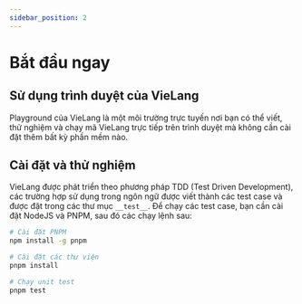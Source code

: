 ```yaml
---
sidebar_position: 2
---
```


# Bắt đầu ngay

## Sử dụng trình duyệt của VieLang
Playground của VieLang là một môi trường trực tuyến nơi bạn có thể viết, thử nghiệm và chạy mã VieLang trực tiếp trên trình duyệt mà không cần cài đặt thêm bất kỳ phần mềm nào.


## Cài đặt và thử nghiệm
VieLang được phát triển theo phương pháp TDD (Test Driven Development), các trường hợp sử dụng trong ngôn ngữ được viết thành các test case và được đặt trong các thư mục `__test__`. Để chạy các test case, bạn cần cài đặt NodeJS và PNPM, sau đó các chạy lệnh sau:

```bash
# Cài đặt PNPM
npm install -g pnpm

# Cài đặt các thư viện
pnpm install

# Chạy unit test
pnpm test
```

